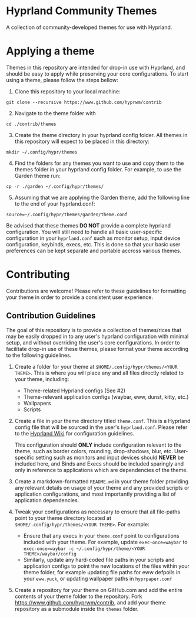 # Hyprland Community Themes

A collection of community-developed themes for use with Hyprland.

# Applying a theme

Themes in this repository are intended for drop-in use with Hyprland, and should be easy to apply while preserving your core configurations. To start using a theme, please follow the steps bellow:

1. Clone this repository to your local machine: 
```
git clone --recursive https://www.github.com/hyprwm/contrib
```

2. Navigate to the theme folder with 
```
cd ./contrib/themes
```

3. Create the theme directory in your hyprland config folder. All themes in this repository will expect to be placed in this directory: 
```
mkdir ~/.config/hypr/themes
```
 

4. Find the folders for any themes you want to use and copy them to the themes folder in your hyprland config folder. For example, to use the Garden theme run:
```
cp -r ./garden ~/.config/hypr/themes/
```

5. Assuming that we are applying the Garden theme, add the following line to the end of your hyprland.conf: 
```
source=~/.config/hypr/themes/garden/theme.conf
```

Be advised that these themes **DO NOT** provide a complete hyprland configuration. You will still need to handle all basic user-specific configuration in your `hyprland.conf` such as monitor setup, input device configuration, keybinds, execs, etc. This is done so that your basic user preferences can be kept separate and portable accross various themes.

# Contributing

Contributions are welcome! Please refer to these guidelines for formatting your theme in order to provide a consistent user experience. 

## Contribution Guidelines

The goal of this repository is to provide a collection of themes/rices that may be easily dropped in to any user's hyprland configuration with minimal setup, and without overriding the user's core configurations. In order to facilitate drop-in use of these themes, please format your theme according to the following guidelines.

1. Create a folder for your theme at `$HOME/.config/hypr/themes/<YOUR THEME>`. This is where you will place any and all files directly related to your theme, including:

	- Theme-related Hyprland configs (See #2)
	- Theme-relevant application configs (waybar, eww, dunst, kitty, etc.)
	- Wallpapers
	- Scripts

2. Create a file in your theme directory titled `theme.conf`. This is a Hyprland config file that will be sourced in the user's `hyprland.conf`. Please refer to the [Hyprland Wiki](https://wiki.hyprland.org/Configuring/Configuring-Hyprland) for configuration guidelines. 

	This configuration should **ONLY** include configuration relevant to the theme, such as border colors, rounding, drop-shadows, blur, etc. User-specific setting such as monitors and input devices should **NEVER** be included here, and Binds and Execs should be included sparingly and only in reference to applications which are dependencies of the theme.

3. Create a markdown-formatted `README.md` in your theme folder providing any relevant details on usage of your theme and any provided scripts or application configurations, and most importantly providing a list of application dependencies.

4. Tweak your configurations as necessary to ensure that all file-paths point to your theme directory located at `$HOME/.config/hypr/themes/<YOUR THEME>`. For example:
	- Ensure that any execs in your `theme.conf` point to configurations included with your theme. For example, update `exec-once=waybar` to `exec-once=waybar -c ~/.config/hypr/theme/<YOUR THEME>/waybar/config`
	- Similarly, update any hard-coded file paths in your scripts and application configs to point the new locations of the files within your theme folder, for example updating file paths for eww defpolls in your `eww.yuck`, or updating wallpaper paths in `hyprpaper.conf`
5. Create a repository for your theme on GitHub.com and add the entire contents of your theme folder to the repository. Fork https://www.github.com/hyprwm/contrib, and add your theme repository as a submodule inside the `themes` folder.
